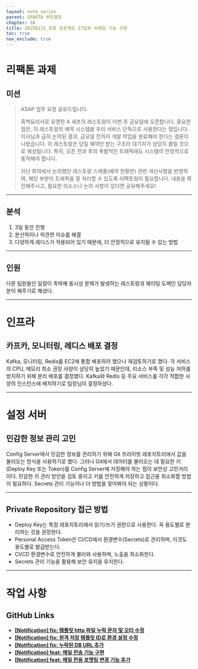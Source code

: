 ```yaml
---
layout: note_series
parent: SPARTA 부트캠프
chapter: 58
title: 20250115_최종 프로젝트 17일차 이메일 기능 구현
toc: true
nav_exclude: true
---
```


# 리팩톤 과제
## 미션

> ASAP 업무 요청 공유드립니다.
> 
> 흑백요리사로 유명한 A 셰프의 레스토랑이 이번 주 금요일에 오픈합니다. 중요한 점은, 이 레스토랑의 예약 시스템을 우리 서비스 단독으로 사용한다는 점입니다.
> 이사님과 급히 논의된 결과, 금요일 전까지 개발 작업을 완료해야 한다는 결론이 나왔습니다.
> 이 레스토랑은 당일 예약만 받는 구조라 대기자가 상당히 몰릴 것으로 예상됩니다. 특히, 오픈 전과 후의 폭발적인 트래픽에도 시스템이 안정적으로 동작해야 합니다.
> 
> 지난 회의에서 논의했던 레스토랑 스케줄(예약 현황판) 관련 개선사항을 반영하여, 해당 부분이 트래픽을 잘 처리할 수 있도록 리팩토링이 필요합니다. 내용을 확인해주시고, 필요한 리소스나 논의 사항이 있다면 공유해주세요!

--- 

## 분석
1. 3일 동안 진행
2. 분산락이나 락관련 이슈를 해결 
3. 다양하게 레디스가 적용되어 있기 때문에, 더 안정적으로 유지될 수 있는 방법

---

## 인원
다른 팀원들인 일정이 촉박해 동시성 문제가 발생하는 
레스토랑과 웨이팅 도메인 담당자 분이 해주기로 해셨다.

---

# 인프라
## 카프카, 모니터링, 레디스 배포 결정
Kafka, 모니터링, Redis를 EC2에 통합 배포하려 했으나 재검토하기로 했다.
각 서비스의 CPU, 메모리 최소 권장 사양이 상당히 높았기 때문인데,
리소스 부족 및 성능 저하를 방지하기 위해 분리 배포를 결정했다.
Kafka와 Redis 등 주요 서비스를 각각 적합한 사양의 인스턴스에 배치하기로 팀장님이 결정하셨다.

---

# 설정 서버
## 민감한 정보 관리 고민
Config Server에서 민감한 정보를 관리하기 위해 Git 프라이빗 레포지토리에서 값을 불러오는 방식을 사용하기로 했다.
그러나 Git에서 데이터를 불러오는 데 필요한 키(Deploy Key 또는 Token)를 Config Server에 저장해야 하는 점이 보안상 고민거리이다.
민감한 키 관리 방안을 검토 중이고 키를 안전하게 저장하고 접근을 최소화할 방법이 필요하다.
Secrets 관리 기능이나 더 방법을 찾아봐야 되는 상황이다.

---

## Private Repository 접근 방법
- Deploy Key는 특정 레포지토리에서 읽기/쓰기 권한으로 사용한다. 꼭 용도별로 분리하는 것을 권장한다.
- Personal Access Token은 CI/CD에서 환경변수(Secrets)로 관리하며, 이것도 용도별로 발급받는다.
- CI/CD 환경변수로 안전하게 불러와 사용하며, 노출을 최소화한다.
- Secrets 관리 기능을 활용해 보안 유지을 유지한다.

---

# 작업 사항
## GitHub Links
- [**[Notification] fix: 템플릿 http 파일 누락 문자 및 오타 수정**](https://github.com/BobJool/Waiting-Reservation-Service/commit/27e6093ed66efdb3ab6bb21937f3feb39c5f5f6a)
- [**[Notification] fix: 원격 저장 템플릿 ID로 환경 설정 수정**](https://github.com/BobJool/Waiting-Reservation-Service/commit/238be6cd7570fbe5d758139c12e1d031effa2b46)
- [**[Notification] fix: 누락된 DB URL 추가**](https://github.com/BobJool/Waiting-Reservation-Service/commit/e6bac19a37ad31e2a6721d1bdc7e905e8cd5ffdf)
- [**[Notification] feat: 메일 전송 기능 구현**](https://github.com/BobJool/Waiting-Reservation-Service/pull/130/commits/9d504de2ac7eba59c02f5b14c0a0b855e7003857)
- [**[Notification] feat: 메일 전용 포맷팅 변경 기능 추가**](https://github.com/BobJool/Waiting-Reservation-Service/pull/130/commits/b82a937b026c32e4ea85c2051bc8bcfe4498b927)
